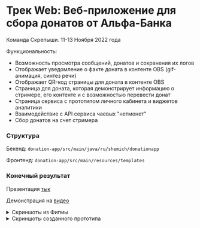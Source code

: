 # Трек Web: Веб-приложение для сбора донатов от Альфа-Банка

Команда Скрепыши. 11-13 Ноября 2022 года

Функциональность:
- Возможность просмотра сообщений, донатов и сохранения их логов
- Отображает уведомление о факте доната в контенте OBS (gif-анимация, синтез речи)
- Отображает QR-код страницы для доната в контенте OBS
- Страница для доната, которая демонстрирует информацию о стримере, его контенте
и с возможностью перевести донат
- Страница сервиса с прототипом личного кабинета и виджетов аналитики
- Взаимодействие с API сервиса чаевых "нетмонет" 
- Сбор донатов на счет стримера

### Структура

Бекенд: ```donation-app/src/main/java/ru/shemich/donationapp```

Фронтенд: ```donation-app/src/main/resources/templates```

### Конечный результат

Презентация [тык](https://drive.google.com/file/d/14FvjPbobu-toBWJNW2I9D_4VtuXqGAOB/view?usp=share_link)

Демонстрация на [видео](https://youtu.be/piQImHjaeEk)

<details>
<summary>Скриншоты из Фигмы</summary>

## Figma
![Иллюстрация Figma 1](https://sun9-78.userapi.com/impg/7KZ8kYFUi2NhYibb5ljNWJq8Iphc0H5Bg_WMOw/zrn4LhiWPBA.jpg?size=1297x729&quality=95&sign=3cbf3514256b56b65442a7f4b94fd0c3&type=album)

![Иллюстрация Figma 2](https://sun9-88.userapi.com/impg/KjDYKZw1VeLGDWbhywIx3G6rRbO7rKc7ei2Uxg/aCbVL1QP7Vk.jpg?size=1088x614&quality=95&sign=ba26d33d9b05b790ef53d4b513a1f1a0&type=album)

![Иллюстрация Figma 3](https://sun9-85.userapi.com/impg/-4jAHZUuXopCAQmr1TlThKbRl4LWAcwQ_Cenxg/ttCR2rChNis.jpg?size=1296x732&quality=95&sign=372c1b5af10f592296658e595395a301&type=album)

![Иллюстрация Figma 4](https://sun9-50.userapi.com/impg/FBnXmqqCUUaLZJHMDkuV-HKRm3sg1asAE71cqQ/RIbBV2WrCXI.jpg?size=1299x737&quality=95&sign=838657e69158fd402f0d5ec6a77aafef&type=album)
  
 </details>


<details>
<summary>Скриншоты созданного прототипа</summary>
  
## Демонстрация созданного прототипа
![Иллюстрация MVP 1](https://sun9-81.userapi.com/impg/QDBGT1aw2uk_GKzQ_uNzHXGbav5i0xkL1kTR2Q/vEoadBEj3lI.jpg?size=1130x802&quality=95&sign=c9a00b51b58f8654792d4ceebf085af8&type=album)

![Иллюстрация MVP 2](https://sun9-79.userapi.com/impg/_fXqEK8fhq4NZkpL3bdUDjt72US1ghpOlZoopA/iKjgCPFSVVg.jpg?size=1133x800&quality=95&sign=571a8e9d339f6dc0155c5c0dcf7d647b&type=album)

![Иллюстрация MVP 3](https://sun9-5.userapi.com/impg/7qNmFOmZduV7qtkikIyS7g8c36XWvDIvk7zouQ/u5sUZD2iQzQ.jpg?size=1132x801&quality=95&sign=da4ce057245a1ebcca678eadfa3ae510&type=album)

![Иллюстрация MVP 4](https://sun9-81.userapi.com/impg/kghV0pkzgnZoZquNFuAaWHHcFc2g6lmuMx9qfA/Z0ju3psSn9I.jpg?size=1431x721&quality=95&sign=ec44b5c9dc3a1569b2646ba406de44d1&type=album)

![Иллюстрация MVP 5](https://sun9-28.userapi.com/impg/HwLVx7RKFnLqBHkJgJhtIbpp6iw16SGxoa4KYw/49e92FKzaxk.jpg?size=1900x968&quality=96&sign=e379f0279195a4615671940fb26afd87&type=album)

</details>

